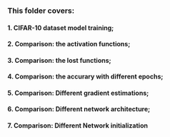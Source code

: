 ### This folder covers:  
#### 1. CIFAR-10 dataset model training;  
#### 2. Comparison: the activation functions;  
#### 3. Comparison: the lost functions;  
#### 4. Comparison: the accurary with different epochs;  
#### 5. Comparison: Different gradient estimations;  
#### 6. Comparison: Different network architecture;  
#### 7. Comparison: Different Network initialization  
